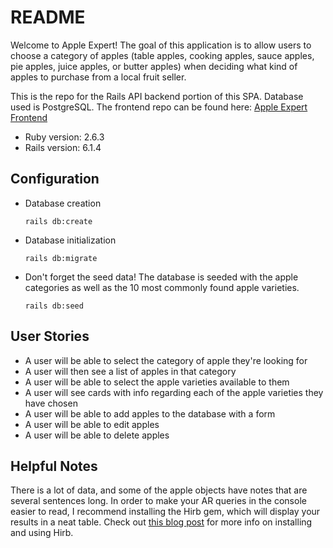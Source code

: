 # README

Welcome to Apple Expert! The goal of this application is to allow users to choose a category of apples (table apples, cooking apples, sauce apples, pie apples, juice apples, or butter apples) when deciding what kind of apples to purchase from a local fruit seller.

This is the repo for the Rails API backend portion of this SPA. Database used is PostgreSQL. The frontend repo can be found here: <a href="https://github.com/jrrohrer/apple-expert-frontend">Apple Expert Frontend</a>

* Ruby version: 2.6.3
* Rails version: 6.1.4

## Configuration

* Database creation

  `rails db:create`

* Database initialization
 
  `rails db:migrate`
  
* Don't forget the seed data! The database is seeded with the apple categories as well as the 10 most commonly found apple varieties.

  `rails db:seed`

## User Stories

* A user will be able to select the category of apple they're looking for
* A user will then see a list of apples in that category
* A user will be able to select the apple varieties available to them 
* A user will see cards with info regarding each of the apple varieties they have chosen
* A user will be able to add apples to the database with a form
* A user will be able to edit apples
* A user will be able to delete apples

## Helpful Notes

There is a lot of data, and some of the apple objects have notes that are several sentences long. In order to make your AR queries in the console easier to read, I recommend installing the Hirb gem, which will display your results in a neat table. Check out <a href="https://s-rogers0715.medium.com/hirb-a-ruby-gem-you-dont-want-to-be-without-61c054df34c6">this blog post</a> for more info on installing and using Hirb.

